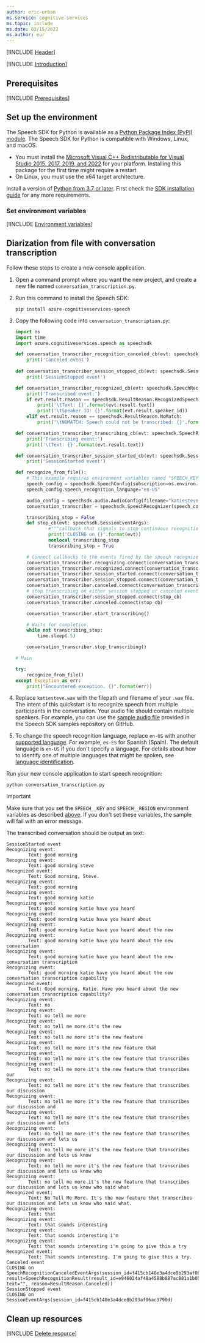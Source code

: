 ```yaml
---
author: eric-urban
ms.service: cognitive-services
ms.topic: include
ms.date: 03/15/2022
ms.author: eur
---
```


[!INCLUDE [Header](../../common/python.md)]

[!INCLUDE [Introduction](intro.md)]

## Prerequisites

[!INCLUDE [Prerequisites](../../common/azure-prerequisites.md)]

## Set up the environment

The Speech SDK for Python is available as a [Python Package Index (PyPI) module](https://pypi.org/project/azure-cognitiveservices-speech/). The Speech SDK for Python is compatible with Windows, Linux, and macOS. 
- You must install the [Microsoft Visual C++ Redistributable for Visual Studio 2015, 2017, 2019, and 2022](/cpp/windows/latest-supported-vc-redist?view=msvc-170&preserve-view=true) for your platform. Installing this package for the first time might require a restart.
- On Linux, you must use the x64 target architecture.

Install a version of [Python from 3.7 or later](https://www.python.org/downloads/). First check the [SDK installation guide](../../../quickstarts/setup-platform.md?pivots=programming-language-python) for any more requirements. 

### Set environment variables

[!INCLUDE [Environment variables](../../common/environment-variables.md)]

## Diarization from file with conversation transcription

Follow these steps to create a new console application.

1. Open a command prompt where you want the new project, and create a new file named `conversation_transcription.py`.
1. Run this command to install the Speech SDK:  
    ```console
    pip install azure-cognitiveservices-speech
    ```
1. Copy the following code into `conversation_transcription.py`: 

    ```Python
    import os
    import time
    import azure.cognitiveservices.speech as speechsdk

    def conversation_transcriber_recognition_canceled_cb(evt: speechsdk.SessionEventArgs):
        print('Canceled event')
        
    def conversation_transcriber_session_stopped_cb(evt: speechsdk.SessionEventArgs):
        print('SessionStopped event')

    def conversation_transcriber_recognized_cb(evt: speechsdk.SpeechRecognitionEventArgs):
        print('Transcribed event:')
        if evt.result.reason == speechsdk.ResultReason.RecognizedSpeech:
            print('\tText: {}'.format(evt.result.text))
            print('\tSpeaker ID: {}'.format(evt.result.speaker_id))
        elif evt.result.reason == speechsdk.ResultReason.NoMatch:
            print('\tNOMATCH: Speech could not be transcribed: {}'.format(evt.result.no_match_details))

    def conversation_transcriber_transcribing_cb(evt: speechsdk.SpeechRecognitionEventArgs):
        print('Transcribing event:')
        print('\tText: {}'.format(evt.result.text))

    def conversation_transcriber_session_started_cb(evt: speechsdk.SessionEventArgs):
        print('SessionStarted event')

    def recognize_from_file():
        # This example requires environment variables named "SPEECH_KEY" and "SPEECH_REGION"
        speech_config = speechsdk.SpeechConfig(subscription=os.environ.get('SPEECH_KEY'), region=os.environ.get('SPEECH_REGION'))
        speech_config.speech_recognition_language="en-US"

        audio_config = speechsdk.audio.AudioConfig(filename="katiesteve.wav")
        conversation_transcriber = speechsdk.SpeechRecognizer(speech_config=speech_config, audio_config=audio_config)

        transcribing_stop = False
        def stop_cb(evt: speechsdk.SessionEventArgs):
                #"""callback that signals to stop continuous recognition upon receiving an event `evt`"""
                print('CLOSING on {}'.format(evt))
                nonlocal transcribing_stop
                transcribing_stop = True

        # Connect callbacks to the events fired by the speech recognizer
        conversation_transcriber.recognizing.connect(conversation_transcriber_transcribing_cb)
        conversation_transcriber.recognized.connect(conversation_transcriber_transcribed_cb)
        conversation_transcriber.session_started.connect(conversation_transcriber_session_started_cb)
        conversation_transcriber.session_stopped.connect(conversation_transcriber_session_stopped_cb)
        conversation_transcriber.canceled.connect(conversation_transcriber_recognition_canceled_cb)
        # stop transcribing on either session stopped or canceled events
        conversation_transcriber.session_stopped.connect(stop_cb)
        conversation_transcriber.canceled.connect(stop_cb)

        conversation_transcriber.start_transcribing()

        # Waits for completion.
        while not transcribing_stop:
            time.sleep(.5)

        conversation_transcriber.stop_transcribing()

    # Main
    
    try:
        recognize_from_file()
    except Exception as err:
        print("Encountered exception. {}".format(err))
    ```

1. Replace `katiesteve.wav` with the filepath and filename of your `.wav` file. The intent of this quickstart is to recognize speech from multiple participants in the conversation. Your audio file should contain multiple speakers. For example, you can use the [sample audio file](https://github.com/Azure-Samples/cognitive-services-speech-sdk/blob/master/quickstart/csharp/dotnet/conversation-transcription/helloworld/katiesteve.wav) provided in the Speech SDK samples repository on GitHub.
1. To change the speech recognition language, replace `en-US` with another [supported language](~/articles/cognitive-services/speech-service/supported-languages.md). For example, `es-ES` for Spanish (Spain). The default language is `en-US` if you don't specify a language. For details about how to identify one of multiple languages that might be spoken, see [language identification](~/articles/cognitive-services/speech-service/language-identification.md). 

Run your new console application to start speech recognition:

```console
python conversation_transcription.py
```

> [!IMPORTANT]
> Make sure that you set the `SPEECH__KEY` and `SPEECH__REGION` environment variables as described [above](#set-environment-variables). If you don't set these variables, the sample will fail with an error message.

The transcribed conversation should be output as text: 

```console
SessionStarted event
Recognizing event:
        Text: good morning
Recognizing event:
        Text: good morning steve
Recognized event:
        Text: Good morning, Steve.
Recognizing event:
        Text: good morning
Recognizing event:
        Text: good morning katie
Recognizing event:
        Text: good morning katie have you heard
Recognizing event:
        Text: good morning katie have you heard about
Recognizing event:
        Text: good morning katie have you heard about the new
Recognizing event:
        Text: good morning katie have you heard about the new conversation
Recognizing event:
        Text: good morning katie have you heard about the new conversation transcription
Recognizing event:
        Text: good morning katie have you heard about the new conversation transcription capability
Recognized event:
        Text: Good morning, Katie. Have you heard about the new conversation transcription capability?
Recognizing event:
        Text: no
Recognizing event:
        Text: no tell me more
Recognizing event:
        Text: no tell me more it's the new
Recognizing event:
        Text: no tell me more it's the new feature
Recognizing event:
        Text: no tell me more it's the new feature that
Recognizing event:
        Text: no tell me more it's the new feature that transcribes
Recognizing event:
        Text: no tell me more it's the new feature that transcribes our
Recognizing event:
        Text: no tell me more it's the new feature that transcribes our discussion
Recognizing event:
        Text: no tell me more it's the new feature that transcribes our discussion and
Recognizing event:
        Text: no tell me more it's the new feature that transcribes our discussion and lets
Recognizing event:
        Text: no tell me more it's the new feature that transcribes our discussion and lets us
Recognizing event:
        Text: no tell me more it's the new feature that transcribes our discussion and lets us know
Recognizing event:
        Text: no tell me more it's the new feature that transcribes our discussion and lets us know who
Recognizing event:
        Text: no tell me more it's the new feature that transcribes our discussion and lets us know who said what
Recognized event:
        Text: No Tell Me More. It's the new feature that transcribes our discussion and lets us know who said what.
Recognizing event:
        Text: that
Recognizing event:
        Text: that sounds interesting
Recognizing event:
        Text: that sounds interesting i'm
Recognizing event:
        Text: that sounds interesting i'm going to give this a try
Recognized event:
        Text: That sounds interesting. I'm going to give this a try.
Canceled event
CLOSING on SpeechRecognitionCanceledEventArgs(session_id=f415cb140e3a4dce8b293af06ac3790d, result=SpeechRecognitionResult(result_id=e946024af48a4588b887ac881a1b056a, text="", reason=ResultReason.Canceled))
SessionStopped event
CLOSING on SessionEventArgs(session_id=f415cb140e3a4dce8b293af06ac3790d)
```

## Clean up resources

[!INCLUDE [Delete resource](../../common/delete-resource.md)]
